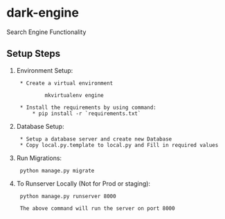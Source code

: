 # dark-engine
Search Engine Functionality


Setup Steps
-----------


1. Environment Setup:

        * Create a virtual environment

                mkvirtualenv engine

        * Install the requirements by using command:
            * pip install -r `requirements.txt`

1. Database Setup:

        * Setup a database server and create new Database
        * Copy local.py.template to local.py and Fill in required values

1. Run Migrations:

        python manage.py migrate

1. To Runserver Locally (Not for Prod or staging):

        python manage.py runserver 8000

        The above command will run the server on port 8000

